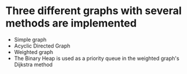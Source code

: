 ﻿# Three different graphs with several methods are implemented
 - Simple graph
 - Acyclic Directed Graph
 - Weighted graph
 - The Binary Heap is used as a priority queue in the weighted graph's Dijkstra method
